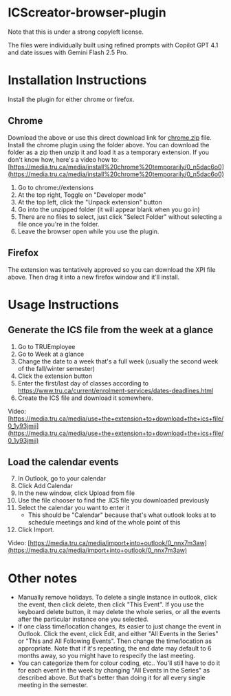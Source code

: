 # ICScreator-browser-plugin

Note that  this is under a strong copyleft license.

The files were individually  built using refined prompts with Copilot GPT 4.1 and date issues with Gemini Flash 2.5 Pro.

# Installation Instructions
Install the plugin for either chrome or firefox.

## Chrome
Download the above or use this direct download link for [chrome.zip](https://raw.githubusercontent.com/mateenshaikh/ICScreator-browser-plugin/main/chrome.zip) file. 
Install the chrome plugin using the folder above. You can download the folder as a zip then unzip it and load it as a temporary extension. If you don't know how, here's a video how to: [https://media.tru.ca/media/install%20chrome%20temporarily/0_n5dac6o0](https://media.tru.ca/media/install%20chrome%20temporarily/0_n5dac6o0)
  1. Go to chrome://extensions
  2. At the top right, Toggle on "Developer mode"
  3. At the top left, click the "Unpack extension" button
  4. Go into the unzipped folder (it will appear blank when you go in)
  5. There are no files to select, just click "Select Folder" without selecting a file once you're in the folder.
  6. Leave the browser open while you use the plugin. 


## Firefox
The extension was tentatively approved so you can download the XPI file above. Then drag it into a new firefox window and it'll install. 

# Usage Instructions
## Generate the ICS file from the week at a glance
  1. Go to TRUEmployee
  2. Go to Week at a glance
  3. Change the date to a week that's a full week (usually the second week of the fall/winter semester)
  4. Click the extension button
  5. Enter the first/last day of classes according to https://www.tru.ca/current/enrolment-services/dates-deadlines.html
  6. Create the ICS file and download it somewhere.

Video: [https://media.tru.ca/media/use+the+extension+to+download+the+ics+file/0_1y93jmji](https://media.tru.ca/media/use+the+extension+to+download+the+ics+file/0_1y93jmji)
 
## Load the calendar events
  7. In Outlook, go to your calendar
  8. Click Add Calendar
  9. In the new window, click Upload from file
  10. Use the file chooser to find the .ICS file you downloaded previously
  11. Select the calendar you want to enter it
      - This should be "Calendar" because that's what outlook looks at to schedule meetings and kind of the whole point of this
  12. Click Import.


Video: [https://media.tru.ca/media/import+into+outlook/0_nnx7m3aw](https://media.tru.ca/media/import+into+outlook/0_nnx7m3aw)

# Other notes
 - Manually remove holidays. To delete a single instance in outlook, click the event, then click delete, then click "This Event". If you use the keyboard delete button, it may delete the whole series, or all the events after the particular instance one you selected.
 - If one class time/location changes, its easier to just change the event in Outlook. Click the event, click Edit, and either "All Events in the Series" or "This and All Following Events". Then change the time/location as appropriate. Note that if it's repeating, the end date may default to 6 months away, so you might have to respecify the last meeting.
 - You can categorize them for colour coding, etc.. You'll still have to do it for each event in the week by changing "All Events in the Series" as described above. But that's better than doing it for all every single meeting in the semester.
